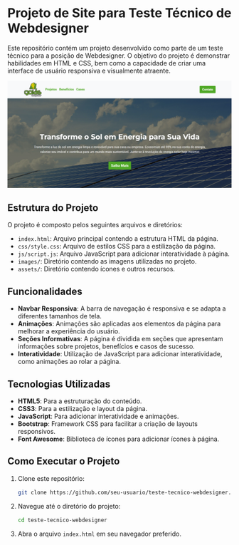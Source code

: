 # Projeto de Site para Teste Técnico de Webdesigner 

Este repositório contém um projeto desenvolvido como parte de um teste técnico para a posição de Webdesigner. O objetivo do projeto é demonstrar habilidades em HTML e CSS, bem como a capacidade de criar uma interface de usuário responsiva e visualmente atraente.

![Banner do Site](/images/site-readme.png)

## Estrutura do Projeto

O projeto é composto pelos seguintes arquivos e diretórios:

- `index.html`: Arquivo principal contendo a estrutura HTML da página.
- `css/style.css`: Arquivo de estilos CSS para a estilização da página.
- `js/script.js`: Arquivo JavaScript para adicionar interatividade à página.
- `images/`: Diretório contendo as imagens utilizadas no projeto.
- `assets/`: Diretório contendo ícones e outros recursos.

## Funcionalidades

- **Navbar Responsiva**: A barra de navegação é responsiva e se adapta a diferentes tamanhos de tela.
- **Animações**: Animações são aplicadas aos elementos da página para melhorar a experiência do usuário.
- **Seções Informativas**: A página é dividida em seções que apresentam informações sobre projetos, benefícios e casos de sucesso.
- **Interatividade**: Utilização de JavaScript para adicionar interatividade, como animações ao rolar a página.

## Tecnologias Utilizadas

- **HTML5**: Para a estruturação do conteúdo.
- **CSS3**: Para a estilização e layout da página.
- **JavaScript**: Para adicionar interatividade e animações.
- **Bootstrap**: Framework CSS para facilitar a criação de layouts responsivos.
- **Font Awesome**: Biblioteca de ícones para adicionar ícones à página.

## Como Executar o Projeto

1. Clone este repositório:
    ```bash
    git clone https://github.com/seu-usuario/teste-tecnico-webdesigner.git
    ```

2. Navegue até o diretório do projeto:
    ```bash
    cd teste-tecnico-webdesigner
    ```

3. Abra o arquivo `index.html` em seu navegador preferido.

